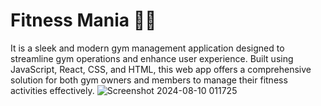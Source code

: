 
# Fitness Mania 🏋️‍♂️
It is a sleek and modern gym management application designed to streamline gym operations and enhance user experience. Built using JavaScript, React, CSS, and HTML, this web app offers a comprehensive solution for both gym owners and members to manage their fitness activities effectively.
![Screenshot 2024-08-10 011725](https://github.com/user-attachments/assets/296985f8-2901-4188-968b-f041e2d107b4)
